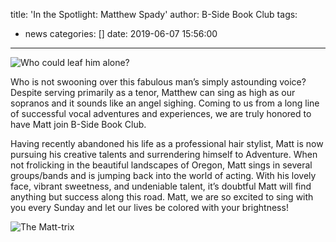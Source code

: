 title: 'In the Spotlight: Matthew Spady'
author: B-Side Book Club
tags:
  - news
categories: []
date: 2019-06-07 15:56:00
---
![Who could leaf him alone?](/img/Matt1.png)

Who is not swooning over this fabulous man’s simply astounding voice? Despite serving primarily as a tenor, Matthew can sing as high as our sopranos and it sounds like an angel sighing. Coming to us from a long line of successful vocal adventures and experiences, we are truly honored to have Matt join B-Side Book Club. 

Having recently abandoned his life as a professional hair stylist, Matt is now pursuing his creative talents and surrendering himself to Adventure. When not frolicking in the beautiful landscapes of Oregon, Matt sings in several groups/bands and is jumping back into the world of acting. With his lovely face, vibrant sweetness, and undeniable talent, it’s doubtful Matt will find anything but success along this road. Matt, we are so excited to sing with you every Sunday and let our lives be colored with your brightness! 


![The Matt-trix](/img/matt2.png)
